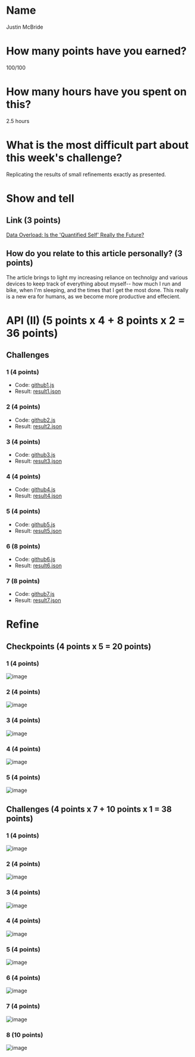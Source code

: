 # Name

Justin McBride

# How many points have you earned?

100/100

# How many hours have you spent on this?

2.5 hours

# What is the most difficult part about this week's challenge?

Replicating the results of small refinements exactly as presented. 

# Show and tell

## Link (3 points)

[Data Overload: Is the 'Quantified Self' Really the Future?](http://www.nbcnews.com/tech/innovation/data-overload-quantified-self-really-future-n189596)

## How do you relate to this article personally? (3 points)

The article brings to light my increasing reliance on technolgy and various devices to keep track of everything about myself-- how much I run and bike, when I'm sleeping, and the times that I get the most done. This really is a new era for humans, as we become more productive and effecient.

# API (II) (5 points x 4 + 8 points x 2 = 36 points)

## Challenges

### 1 (4 points)

* Code: [github1.js](github1.js)
* Result: [result1.json](result1.json)

### 2 (4 points)

* Code: [github2.js](github23.js)
* Result: [result2.json](result2.json)

### 3 (4 points)

* Code: [github3.js](github3.js)
* Result: [result3.json](result.json)

### 4 (4 points)

* Code: [github4.js](github4.js)
* Result: [result4.json](result4.json)

### 5 (4 points)

* Code: [github5.js](github5.js)
* Result: [result5.json](result5.json)

### 6 (8 points)

* Code: [github6.js](github6.js)
* Result: [result6.json](result6.json)

### 7 (8 points)

* Code: [github7.js](github7.js)
* Result: [result7.json](result7.json)


# Refine

## Checkpoints (4 points x 5 = 20 points)

### 1 (4 points)

![image](refine1.png?raw=true)

### 2 (4 points)

![image](refine2.png?raw=true)

### 3 (4 points)

![image](refine3.png?raw=true)

### 4 (4 points)

![image](refine4.png?raw=true)

### 5 (4 points)

![image](refine5.png?raw=true)

## Challenges (4 points x 7 + 10 points x 1 = 38 points)

### 1 (4 points)

![image](refinech1.png?raw=true)

### 2 (4 points)

![image](refinech2.png?raw=true)

### 3 (4 points)

![image](refinech3.png?raw=true)

### 4 (4 points)

![image](refinech4.png?raw=true)

### 5 (4 points)

![image](refinech5.png?raw=true)

### 6 (4 points)

![image](refinech6.png?raw=true)

### 7 (4 points)

![image](refinech7.png?raw=true)

### 8 (10 points)

![image](refinech8.png?raw=true)
